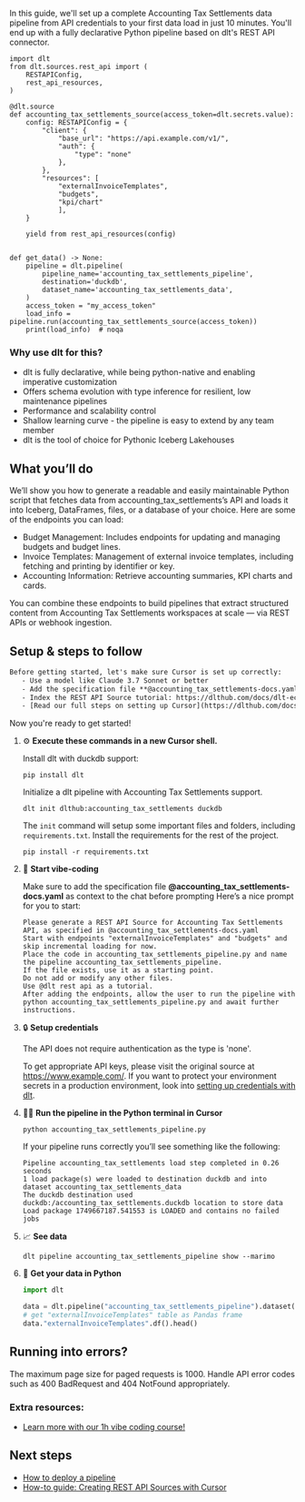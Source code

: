 In this guide, we'll set up a complete Accounting Tax Settlements data pipeline from API credentials to your first data load in just 10 minutes. You'll end up with a fully declarative Python pipeline based on dlt's REST API connector.

```python-outcome
import dlt
from dlt.sources.rest_api import (
    RESTAPIConfig,
    rest_api_resources,
)

@dlt.source
def accounting_tax_settlements_source(access_token=dlt.secrets.value):
    config: RESTAPIConfig = {
        "client": {
            "base_url": "https://api.example.com/v1/",
            "auth": {
                "type": "none"
            },
        },
        "resources": [
            "externalInvoiceTemplates",
            "budgets",
            "kpi/chart"
            ],
    }

    yield from rest_api_resources(config)


def get_data() -> None:
    pipeline = dlt.pipeline(
        pipeline_name='accounting_tax_settlements_pipeline',
        destination='duckdb',
        dataset_name='accounting_tax_settlements_data', 
    )
    access_token = "my_access_token"
    load_info = pipeline.run(accounting_tax_settlements_source(access_token))
    print(load_info)  # noqa
```

### Why use dlt for this?

- dlt is fully declarative, while being python-native and enabling imperative customization
- Offers schema evolution with type inference for resilient, low maintenance pipelines
- Performance and scalability control
- Shallow learning curve - the pipeline is easy to extend by any team member
- dlt is the tool of choice for Pythonic Iceberg Lakehouses

## What you’ll do

We’ll show you how to generate a readable and easily maintainable Python script that fetches data from accounting_tax_settlements’s API and loads it into Iceberg, DataFrames, files, or a database of your choice. Here are some of the endpoints you can load:

- Budget Management: Includes endpoints for updating and managing budgets and budget lines.
- Invoice Templates: Management of external invoice templates, including fetching and printing by identifier or key.
- Accounting Information: Retrieve accounting summaries, KPI charts and cards.

You can combine these endpoints to build pipelines that extract structured content from Accounting Tax Settlements workspaces at scale — via REST APIs or webhook ingestion.

## Setup & steps to follow

```default
Before getting started, let's make sure Cursor is set up correctly:
   - Use a model like Claude 3.7 Sonnet or better
   - Add the specification file **@accounting_tax_settlements-docs.yaml** as context
   - Index the REST API Source tutorial: https://dlthub.com/docs/dlt-ecosystem/verified-sources/rest_api/ and add it to context as **@dlt rest api**
   - [Read our full steps on setting up Cursor](https://dlthub.com/docs/dlt-ecosystem/llm-tooling/cursor-restapi#23-configuring-cursor-with-documentation)
```

Now you're ready to get started! 

1. ⚙️ **Execute these commands in a new Cursor shell.**
    
    Install dlt with duckdb support:
    ```shell
    pip install dlt
    ```

    Initialize a dlt pipeline with Accounting Tax Settlements support.
    ```shell
    dlt init dlthub:accounting_tax_settlements duckdb
    ```

    The `init` command will setup some important files and folders, including `requirements.txt`. Install the requirements for the rest of the project.
    ```shell
    pip install -r requirements.txt
    ```
    
2. 🤠 **Start vibe-coding**
    
    Make sure to add the specification file **@accounting_tax_settlements-docs.yaml** as context to the chat before prompting
    Here’s a nice prompt for you to start: 
    
    ```prompt
    Please generate a REST API Source for Accounting Tax Settlements API, as specified in @accounting_tax_settlements-docs.yaml 
    Start with endpoints "externalInvoiceTemplates" and "budgets" and skip incremental loading for now. 
    Place the code in accounting_tax_settlements_pipeline.py and name the pipeline accounting_tax_settlements_pipeline. 
    If the file exists, use it as a starting point. 
    Do not add or modify any other files. 
    Use @dlt rest api as a tutorial. 
    After adding the endpoints, allow the user to run the pipeline with python accounting_tax_settlements_pipeline.py and await further instructions.
    ```

    
3. 🔒 **Setup credentials** 
    
    The API does not require authentication as the type is 'none'.
    
    To get appropriate API keys, please visit the original source at https://www.example.com/.
    If you want to protect your environment secrets in a production environment, look into [setting up credentials with dlt](https://dlthub.com/docs/walkthroughs/add_credentials).
    
4. 🏃‍♀️ **Run the pipeline in the Python terminal in Cursor**
    
    ```shell
    python accounting_tax_settlements_pipeline.py
    ```
    
    If your pipeline runs correctly you’ll see something like the following:
    
    ```shell
    Pipeline accounting_tax_settlements load step completed in 0.26 seconds
    1 load package(s) were loaded to destination duckdb and into dataset accounting_tax_settlements_data
    The duckdb destination used duckdb:/accounting_tax_settlements.duckdb location to store data
    Load package 1749667187.541553 is LOADED and contains no failed jobs
    ```
    
5. 📈 **See data**
    
    ```shell
    dlt pipeline accounting_tax_settlements_pipeline show --marimo
    ```
    
6. 🐍 **Get your data in Python**
    
    ```python
    import dlt

   data = dlt.pipeline("accounting_tax_settlements_pipeline").dataset()
   # get "externalInvoiceTemplates" table as Pandas frame
   data."externalInvoiceTemplates".df().head()
    ```

## Running into errors?

The maximum page size for paged requests is 1000. Handle API error codes such as 400 BadRequest and 404 NotFound appropriately.

### Extra resources:

- [Learn more with our 1h vibe coding course!](https://www.youtube.com/watch?v=GGid70rnJuM)

## Next steps

- [How to deploy a pipeline](https://dlthub.com/docs/walkthroughs/deploy-a-pipeline)
- [How-to guide: Creating REST API Sources with Cursor](https://dlthub.com/docs/dlt-ecosystem/llm-tooling/cursor-restapi)